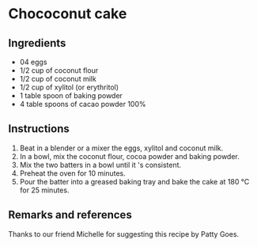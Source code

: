 # Chococonut cake

## Ingredients

* 04 eggs
* 1/2 cup of coconut flour
* 1/2 cup of coconut milk
* 1/2 cup of xylitol (or erythritol)
* 1 table spoon of baking powder
* 4 table spoons of cacao powder 100%

## Instructions

1. Beat in a blender or a mixer the eggs, xylitol and coconut milk.
1. In a bowl, mix the coconut flour, cocoa powder and baking powder.
1. Mix the two batters in a bowl until it 's consistent.
1. Preheat the oven for 10 minutes.
1. Pour the batter into a greased baking tray and bake the cake at 180 °C for 25 minutes.

## Remarks and references

Thanks to our friend Michelle for suggesting this recipe by Patty Goes.
